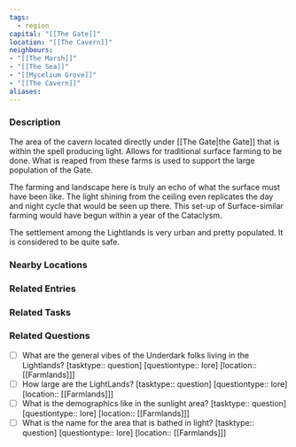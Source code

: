 ```yaml
---
tags:
  - region
capital: "[[The Gate]]"
location: "[[The Cavern]]"
neighbours:
- "[[The Marsh]]"
- "[[The Sea]]"
- "[[Mycelium Grove]]"
- "[[The Cavern]]"
aliases:
---
```



### Description

The area of the cavern located directly under [[The Gate|the Gate]] that is within the spell producing light. Allows for traditional surface farming to be done. What is reaped from these farms is used to support the large population of the Gate. 

The farming and landscape here is truly an echo of what the surface must have been like. The light shining from the ceiling even replicates the day and night cycle that would be seen up there. This set-up of Surface-similar farming would have begun within a year of the Cataclysm.

The settlement among the Lightlands is very urban and pretty populated. It is considered to be quite safe.

### Nearby Locations


### Related Entries


### Related Tasks

### Related Questions

- [ ] What are the general vibes of the Underdark folks living in the Lightlands? [tasktype:: question] [questiontype:: lore] [location:: [[Farmlands]]] 
- [ ] How large are the LightLands? [tasktype:: question] [questiontype:: lore] [location:: [[Farmlands]]] 
- [ ] What is the demographics like in the sunlight area? [tasktype:: question] [questiontype:: lore] [location:: [[Farmlands]]] 
- [ ] What is the name for the area that is bathed in light? [tasktype:: question] [questiontype:: lore] [location:: [[Farmlands]]] 